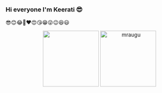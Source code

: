 ### Hi everyone I'm Keerati 😎
😎😊😂🤣❤😍😘😁😜😉😆😃

 <p align="center">
   <img height="150px" src="https://github-readme-stats.vercel.app/api?username=miniOPXD&show_icons=true&count_private=true&theme=tokyonight" />&nbsp;<img height="150px" src="https://github-readme-stats.vercel.app/api/top-langs/?username=miniOPXD&layout=compact&count_private=true&theme=tokyonight" alt="mraugu" />
</p>
